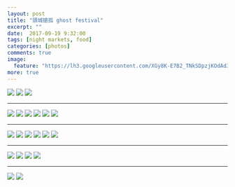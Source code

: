 ```yaml
---
layout: post
title: "頭城搶孤 ghost festival"
excerpt: ""
date:  2017-09-19 9:32:00
tags: [night markets, food]
categories: [photos]
comments: true
image:
  feature: "https://lh3.googleusercontent.com/XGy8K-E7B2_TNkSDpzjKOdAd3e9ysj2vDvH5MZbJy5V3TumPgxja0MbVzmewHLAiKJtl3q0Qw4_xlKWmjHEGaFdztGBTuIjW2rpuP097LwG6jvgjkAVCtYUREbsDVEMmwU5nW_aEHbBRM9rZe5oEMZnkAukTxTWHETLQK8wA-76-OvEnVzLBKe0BzWLx36y50XZyTirXK--xjNwnlTUh2oqtLikyjmG6p_e2_tz72bble9w7L8oLrHtbkCavApCoT2hLeTx2ucDTQKvvz4inUy3rUs3Wmlah4CJmCau_0D6FH4XxieH3cZ9NraRi8pdyb81knDUMd-0A8L-N4v5XLzuV6lB8sGIkGc0qlYoR5pUlOMWRxqiqpr6DtLZYjKx_BwSSzMwa9IxGbAzBZJsfGRDAe9Qv_wOObNhO_dizKM6OPq-S-968aN_JRjAujFT9lQJqj2Jjwy-28BRVi5lUPnYA0jWYgc-vq5ax5XWO2eLcRikJc89zW0Ra94y91muV0KBdYY7nb1qBCo1wRwH22QOdLEM7V6BHXq1TNfJ0g46-dr4PZD5XY2aYyUuHvCpEKMnVoWld25aYfgx2hDHc5fMbts__KhLi1M7f0NUAKpY6xsgMfw1RiDhwVoOHnqmWOm83zLC73eX5mKSDwOb1I9Fav-fjBHAvrqo=w2096-h1400-no"
more: true
---
```

<img src="https://lh3.googleusercontent.com/W7-0Uybh3CapPVMNEzipSqQtiBqicGPxw3YN6psgOHDdXYsk1Rl11SC-54ppdRKgCZY4v3EMeKDUF9it88KxCdXJflWZl6mczrKJmFAGNnAYdoTkAcrnb6oDyLmSauhlf4Ix0APtvrzTzYisFqeD1UrzFIPK95-OZzEjLdsJRN406mIBcgocR08mrpegOhUngZDgI0fXAXXZ1dwy5xMUDSwzjcnUalBFEdykNdaFrSOYuHCcmhgz4ll_LB8BQ2jBh09B2YAAP0K78Cl8sxGDvWEuO4pIQSjod3YVk_HDIoiNfzmjbuYPMugyFG22AdEP2a8aHRVtJ_tjbHCQK81Zm2W7tQjTPcFonk6rdI8zo8ouCPGq6rsRJ-7QiQ6KzxTeXBbDsnEGwR-W9QvMPfTwrhMX3FO2GbRFsvxTe3gDNmF7NTAR4_BimaIA1fwMFLKPTw2qLGm3-mw7xTDVD3bNWpb4MH9lxDAWPLklD3Ez0xSowlvyM9L1ZnG0DHuPMj9wyc-wH2UssvgZgJNvz8Z0bTkJdwnB7tAh-oOaOvHCPkUIEBFCLZJLDK3C_SXfXISW2JGzpiJxNxtj8wXxSvFmGVeri8N9jouJtUMrFTj1xhD9N7aGv1uzxpJGQoUgqtDXdIfGenYYt41RZhMpuPjJKo-5q4ABvCjv65w=w2274-h1518-no">

<img src="https://lh3.googleusercontent.com/r4FiHtC9dtNZIW6J6lk0LR3kQt6NzY_WBCN2aixJJaXONl8FO7nCsKcF1_HqxMWUd25dtvlzeu4HJRVPISjT4FU3nHbqHgIRtJBN5-qzJO-dgkY-UrHwrsmOoL59Cp6tja5uLtiypJgutKcc_dcLsRrYgYFXqm5DZxoNAeSzZsUNq2ikSVivjAvEVLNLZ6NsN5kWvZ_YGjiPy85uaUpSomnRED-rwh4sCrpMuFqIa4TxeZCc8vB3W71sy6883HBnjwpaLlA1bwtAMMtmxqXpdWJZZnk-h3f9EiJVpcRS9v0l2oULx3wDpBOfqYsxVDNQPxxRoQGOgwGLiqh68KPMc2uZfrtEuBXXzJjPJ2nxGCq_f5DrbeYeloDjG0_MS6_v6BklGYalcNfXLHM_ZxKuhDaZB_kDUHvRaA8wDwviYcjlGM3HFCy-SsfziyL5iytLnI-AZZOqVm57pVKKS6PySOmB1vFYbg-aFm0aUrzU9JG7Hyi2MiGrrWpQ1qBpFCJHfluAAcCQMrnIaGZGfdqm_9VKt0qCQy9o-7kRBmLQc7aQwPsOozdU0SyhH-w0LOfssKX370CWWPHI1jQxy6wFHZcR6cddHcQYWfLxAqcXlkt-s53p47sRggTWDAemAdX5scKQvEbEoB9Xa9KVXFzSZzfWBaXDVJnv-fg=w2274-h1518-no">

<img src="https://lh3.googleusercontent.com/C_Xbn187clR54y_YwjphKGihANwcf61NE0lT4Siz1qTUDgEQL8XDNzT3uxxwWCNePD84Xr9TBXjqIlZ6RDtQ3TAmkwkT97rzWTIBreF7ZdRLeau9P_yRCVy6TYaszQdUUpWLfTQc-l2B38h98D57Gfe0QKiWSOQQ1A1CdfBBTGLcd-AhOV3R-yLbZVSit-PSgoAD6FmfHg7zeEsDJdDM7Fgeqh57moa8ZGC5R0TYNYfJSV4_ph2-AvhUnjGE_L7txCKV5Qe9I5depeRZiK2bdqY01xpcHVo5RgF-DUVgxhwhtBhMg6r_FjeCOZD8Tvtef1WtD-rr_XAibs7rzPmq5LiSTW2ogF347b1i9REY6paDJklVDWmhSrt8QYk6F5t2NWx7PEFz9C5ArpQMmpMDP2gIO0xbT5cWlVaDcuURVsMXFUX453YPeNNQ5hIdHTUNIidmX2nVBEJWra7p_RlNBIS92DeoTKz4c9wABE9SEUE3bu2LiwF9MoTDF1L6el6PvmmtLP5SbtRKYZZvlr90yY_TpG70Xx8f6UcCa8V-FWm9wms7On394OjjaH3lo3c0EX_qHMfs03Rfa-nesA6cQJMShma_Z6ykneZI-17l81QIlCCI929_jSfNM-R0dhYJE_6cNRlsNrFkS4Mnqh8MWszJvtek09NrTS0=w2274-h1518-no">

---
<img src="https://lh3.googleusercontent.com/ARBSr-q_QETK-lHx-pCl28FuxkmdPl2wCyTb7I48EvyxNjkZkpsjYSibn3tFbrxLwyWXMgZzkYbR4UlkkVSGkQArvtEXeZd2f2EiS2NIqe5tEQEv_3vtTnmqf1Qu3PXFuSokFhUEwPxUq3QzVt3OeDJd2Kh-wrLg4v6wRV9SmqEexvra11OZ2LjJSp57nW5FhrrXtPZk-IBy6WkSsRpUa8GGqTkMIuOjRvq4ZlM-1IhP6AKQdTBBHVjRHwjb0aF08ony-3bCWuu_Cu20hyMArSPsbnGP8LuACCmtO-10mB5Ikn1pcJT_-t_-CeDqoU2ZhKwkNSIG4NuON3e8Uwa2Rw0TDCBky3ysLonmYrcbo2T62VyWRs1dHhDYDcc3U5SFRTxmIANvR31RWPyhqL5acUuHlpvbbUzlXjGgMXyXqiIgOPgCNvAfkf2xPO2fBYexq3TXj5KhSE0lzCMsQZmjNak3sE7dOXTrTS98JQ1cK2ldrH5vA2icT2Qni-_TLjMQ7Y7uzZIJ0HwvJaOaJMkIepjgC2xvHUUvspVqmmYWN7u77bOtuVuubg_THoCIvNaJFtwbWy10QQDo3GtGShnRFF8_ul-FoRFE7vhHmPHwqS0NOgDJCxWDOyOQhcu0-u1hJXTk0bBEHG1vOk2cccOuaQ3NLFfliYB1jA8=w909-h607-no">

<img src="https://lh3.googleusercontent.com/MlMvxlKH7mPvyiqE9j9m3xb84y-C-TzLGzrj_5ON6FY2wWdylm4bMFJZJhamuJAoFsX36k9Kt8nkaayDCjfEBbOBtU24ro3TXkL3XXasksZvLwXWgU4_XP3wwhs9_vGyB5aE7BoJA3v-xmgZldkGpsHVa3XqtXVFabRsIQhvbZ4fK46UzEVjISQ-38rJRtQemKDORvT6yXC_3RaaQHsYay2FW7ODAmH4Yq8ZiH1z9v3f0-9M8YAe3puMHAfNV3JQxap9i3Tmm5hZYJ-Nw5-7-8h44Z_XY-uK9PL0_OvUNlswBVek2Bsbf3vbduHJd3kfDwT4NcWA_-BG0MI_qNptRxM8HqHYqOlSpimPiLsevZzJFAclJRptlgqy4wmiXoGySHIQ8wF5RXnxAcdzB7TghycTbpIk3W-d4zn8j7Q4LAxL4c0qaFy0aFujLhrpnxbjm7xaG6tpAoJi6bP1cgJSWz5YbdLCYoULTi1TAGA48GEXzaP7RCCWkLlSQeLvx3Fn5XKXfRYUSjDpyClM13qdUm6p94ZjgNn-98ytoIiL2N01fQPn0VubH9eUQy4W8CcK7rNiUfdaAAfcT4Fg1HIly6-Snh4fVFBPcic_Nz9MIKTV_-Dc7g__TP5Jjof2-TtXQmMwpNQrcRgJJaoCvRG2Ortjx7jYbsOs4do=w909-h607-no">

<img src="https://lh3.googleusercontent.com/aKS7wKPPDRb7MNJRy8A7c_OX7sw-6HWOutxoMIs8nWn19McXhU_dZz7LypiqAl3M4I0iKajb9Rzba-BTH535_cU8dEZOH8eOpf3JBxUDPLpijuk4rcD1yaK_XzAga2PgzQjbShOLOqWuNggDEV-fd1TfQOLIr5EoKRyeGfcL45SLhBuE7-Rwim1P1WA9dxxlHe1_uJzrSXjmr47DSnUdrjptQJIxSVNcCKw-c2KtKCuDemSYZwPRk7fgksTsCKWljjH9VfcELCIlj_URVXXLz33zik3RYxrdo9_qlCAxzYefpoZLdslKZ88iYgmAxYk3uttYg-zkM9LmjCWfAvvG3N4is2ZjxwZyHdRrgxPQYRT-Cda5N33Kz-mGBHvCOhL-cquanlPoB1rc-3AuAsNzsfUVfZd3pknylRqpdhOV7ipRUvxlCpHwoQSaAo2MPo4Sjx05r1r42kn4ngvdwLPhTlqnQ8wPzDVEzWg5kW2QdaH_ku4I99c6RVRoDUP71ixjIAx2iLdWgBHF2gxFXrPqXFSaZhsdJ7UZ2sApT8vb72-4VgnDbpWKV-z-I3U3wioNxciGX78DvBGQqAflqRn--zE_rm2jtF1M5EYCMijRr8ZP6yQMKhVcJPAe9VCmkjvh8VrgEYYIGTTA1OExsfR7FDTMUjmwK1T2sE4=w2274-h1518-no">

<img src="https://lh3.googleusercontent.com/j3SpmVKTr0lIQAwaAmVGjMcGsyj7ni2YiEnmBhz4K2qVqjVn12nMCA_FWBmBfkKjecsoUbkJ5kfbPX4EPCBDQsKb2lfqeWF1Zcwx1W_30LPSIRYmd7QQxCpl9xS4BNGK9i0W0XY8MePDOEDpNYO3EHU8MWhbWrq9vIn5qNuXJUeBoZHMRVjsfQo8xyy4HK1-dos9YY_9GEIOi1a5ZkbkFDXszfoP7zNXhzIX2c2Ozl1SOIQZ0MhOYVoySRfDrpHgJwTXGeZCkIiwC0S8Ymezd01T7nspxKYojx3L4ppKOly8j1IFYebNVspm-VCNyswgzps3LIAPeAiPfC7FU2owW77SAjfKN-OHpc-niVll0MJndOmbHjLZKvCzdJuqWN4TiLjoWF6H5Mt2X2gUWPCJRQCbn_UYqz8Q-iDbRj1J6MfI1VwboSXhqlymy3MBygVUmok_xiEAQajY6D1-3G82gB4aqpSR6zT6yopvqQ9wvRtJ3o1JYpk_DBfUvZlNAa04Py_TQKAzhpsyruMkNKn3xl-RjlxzIieib9xcogssgBKLAw9VELyx0IoiHW-zFXVpMe88drz-6koC9UkEjBsj8CDZQ-jYmnbp0WuA3lxb5YbUUD8fb0Xv4OlICkA7-iUCwUu0E-p0-FKuHewAX0GZqdW458VX96nkFkQ=w909-h607-no">

<img src="https://lh3.googleusercontent.com/xbP3KAcA4lAa1sT8aNMvbeqNtSKmHE85FnS6zFW7utyhqi9ion29Gxymg0kfENLT4L9QdRrTOF9jgU_fDUhNfBdErjS7uK28SVbgR3vaYrKZajwAmRNjaZ4JNXNpjaq84BDbzYkOvAKliHULLyrMOt58yuImy1rqyCCcCBaTHXGWn0y0uG47CvVI5nXnk-nt73UHPnPLvy22kLqrLNCqEjEfIbmU62s5jNvRqlhZ5D0Ki3Oe37ANO-4IYzy1tDO0-n1VCP1rIJAv8JKr9qWeg_EIYvG3r2RkmD5tIa_UlvozDUUZ-lq46GafI1fL-kB1rEEQZ7ba4wsbbEUPHuM5llHnj-CfdcmAp2Ns04nTdgHKdSg8pHseqN_mkNf8Tyb7ejStKKbyTPxiY0f3gmLwEVNzaYynUwWdnFpUyRaRS-AdsQlYZLmUl83AWc4P0v_DcwRZkim9KE9JSJIsoVWF17ODWUkMY3-RawQkPyNH2vtvZHQLocUaBbIdZGD_WoPmjsCcfgnRPcAeJlQ-DHIshpsAsnwqTYl6rMy0eL30U0JiFnhFTjrf9TJ3SfFLnPL99pIEH2LxA9uoX3maj11cDBkfctusFQ4DGqSY9J_yRl_clD15Yz_IOL8NhbeZILwngPjqk1CQrjMw7AaIulc5KimrjWX6WBMbSUs=w2274-h1518-no">

<img src="https://lh3.googleusercontent.com/NUCU98WbQnuzF5ZQFyGMOBb70zTf3-SkfCNBTzbXIb8VzkKrwHahff3LzPNBtZnxvvGGBvuv7Q3LtN3wyd7JRHR35vtxIf81GfZZrQjEpZnG5wcolyPbp0rdARG7W9YXO0yE_stJA-tIwweM3sV4eP-EBZVTizeJLkzeZ2FEZe_Mtq4SJOsCwRobvmq2Rh-DzKX4y-N-yMyDSEvjEI6mM8y8xeaHUyI039fWFOUWxRPUgaLnXKF7bUxcdBi6LHJmxyu9VJSuXXg0uY-5frqRCUQj5emCcfX1KzzByDjNJWCVYUFXSC8xEnGOeLShuuS5xqQ4KZxCKh306TD3RwWhfZKWXdjFLCQAfXIklla4lWST8bEBs3jjm_1VHBIEtl9FdsH5bDrKrFSwWTcGcg-5ZJztHljWsE9Euifvdd3GnNSp1jqrdoxEDft0FmMfqmI_MgYqneBu8RhIVWuUkpAO0d6PlA5nZypQN1xMyNzGAvAHAKaMXTKR5Kp5VjkXfvDeCswuZY8BsDpKveF655w4bmjTlNF9kNrEWXI4sfwKiao8CSEeIWtGDD93wwcjwnU73WnwWkAUvf7UBfoPrem_s7kau8rHGFGYtQ0aQ7wFS_rk3y49f1xg7UqT3ZZLftj8XZ1WdqTvvbyOsBIoPvSz9an1F-2sIbK0Tlc=w2274-h1518-no">

---
<img src="https://lh3.googleusercontent.com/ZMEss8FPA8kwXZ-yPYiklzFRvaHWShUFb0J4UshCxfLVhZwRzfLj3IoUlWO4_Zvibs95q_NO-inCwVPW0vBEQkAtoIHuq6n0Ra3fZYIC17dJn79QqZHBZU5Ca9T9Jcbs_6o_giJijdqAqGnyIBschhqrGrfZYOFF0rKLFmg0omshhK3k1_P3mUz5Zsv5GaGAQEjuvD6jIcdBhzdX4ZFfvFxFjZad7RCLB_2w-A5AQnczV8ku-DIuBu2-Not--oZKT1yAh1XiWlL43Y2I4vKoqAJtIog-KktzqnNmfkNjIUUJXECqMJ5_qJLtUK3tRkqhHEPwvjdfSahc7Vst9Ij9TBN0fX-228ySrJmnENDBdmixhzz2AG9Fgo-H-jPMEzJc_xDxaRrcMltAZzIsba6xFbTgKRotmDo2DRZz7YHbJFkg6Vz789mmj9hO9KST29VYu2zKvfwJjGUG1W9SFCirSvSUYKkQJ7D2Nowf6KKdRQ7m29j3zylyTV3JtXYrNMBxeX0Cgb45sgmpRH7jM30a-TfN2OAgs6YTDQ-RTbaz1HQNMvLHXxwM9DHxA-u6IVg2mm-S8_Sh7AvGhE34MMUiksoHmpKsjnsXzsfvF6YwBA=w2274-h1518-no">

<img src="https://lh3.googleusercontent.com/lNs0Qy1horww6iVqH5oxt_0y_l5Hq0FfwIoIHnlnPY1aGINX9wYZv94BMpkuI3E291raydCE0AXT76Tr7numZE7TtS49J_RkM6rd-s37ur6UI_ahT2qwI2ynhVcqV0qMJcgVIhxtbHQws9RczuuJoqXOXQs9rORHnBgFF10S6PxfK26fbo-r1dIpuYXZAsZO4KPmwlUAyP53w8Xz4h2WJQD3Z9Rtb8p_6VVWJ2Y-Af2W0JfPnnj0c3-QkAJ84JDkNqRqGZJPdGFtIepINVcE1dsR3xpGylzm0NUFfcQN44JSvlGSHl255AxlGFDSlmDAMpTM7jc3nD95PujfRAQIQCboy9mDXD_DXSj5pxj5dbE1RpDa_YbJ-y6h6hrjWbb6EYGPlV6cMhnd_CkHTeHAzX4wFryCqo-c6SvkM-6X_FxNggW3oyikuWUXvkzQ7ILcqAFTcrBmitRDxxxJTdfxG8LrpuVlKhBxZkFTJ2v17qWRoS7KgCsPkcTBSvApS_QhvmcL86D7tNf41aiWbm2N_xnOtbo0mzB9g713mkxAvgWdhRLqnWSolpdB89aG1C1d41m_4AeHkcQIE5QfdYe_8rXwm2-KnGPJ2p4gB311yVzYXDP3Zymp0f63UvBhN2wYPbF9rtsOy-fVAWa3gXnSDt0OyND_riE01mA=w2274-h1518-no">

<img src="https://lh3.googleusercontent.com/QRH-k8_NmjVWu__2G3-e5qnjTQ6j1UB3HsqXp3g7MYE9CK4N2Weza1qzdFxChK1dZE3Jad7mmC6Ffo1uMNTt3n4hcvHHS7Sa-3xFQWkTFlazFedHuZSKjMWxVKMCEjqMyZh5wajrnLEh_XiFEgy4ml6HAB96kTuWhovv5Sj-HpLsfMNUqfV213eK-saNrLiOrU6uLUjTK3CnZwh6IiBRCrgHQiwbWq1dDgi5fgXUeWySvgCAYYP-03MeWKnaALoYeWcrnGydlHptB7isFE2R4h5NMqAKlJV67vII5aHozRvpr0QaARL9-2Vfb9iD52UpOHdW0ge-vXx2FdgnR9PXgS0aEYWwCsag0oL4Wp9qnBTRWyRsUk_wWat27V4_2A_LpHE5PFZ1PHYEyCUfIi9SzPeBkQl5r3GMxkl1h9M3YkWndkIKfCYgpw9KJ2hLB1MqeI7LDVxFvwH6a1xL4wtGKf2mxSzfNGDlr9fEmhdS-sY2fNpL5b3KWpUv9V7ybhh5urLMnaZ_pEyma2VybXS1HHETavL7OXgXQhytfUMj4c5mhWyKQjs-OJxIuBwwsqalGumfrzvymP36mg7L9NpzMz6VW1vKnhirNj9pgxcHHQMnc8MfJDlUODK54hmfEBK44ESQq2AOfFca6F9eBNFvLICciIGQ7Li1T4c=w2274-h1518-no">

<img src="https://lh3.googleusercontent.com/uBxn2ZEx1ul_sEN-Hqxqb0pdhIgX1wBNhZdRWt653satUE8V4156Pg5X9cJdRlJy3azlF2kw_hKUldivAB92k8VRRHrjfp4agv7DeeEDCwv8uyNZ8wDkYcTANetrjlPSc9BsvvlKJr9QVSK00IRV2Ml1l7DxccUBkfeHQ6_uTN-tYRK54x5RUwVjhQCWEycUZBMY_SqVR7_m6WGXD6YwCz9hPFzxStLkq1jZWNjN9MBwURg7JVhV-ZG1-jZHSUThuVDJVaZUZytOARhAkNqJ97YsNdUa9FN64Ob9rygxiC82gwkBgqcePZ59qkrSQ66fUlOcm4FpqNvRdpeg0iJ7u62aErutkbi7ePhKuFuvcu3Ulb57RT5cCqVzssggjQZxt56CP3bsdm1BDd2irhCE91HPpPySRRFr_36y3_KLFzPRSNlgxs-Q0P1WDbNfihZ6rVv-W6zX5S5mpNEr_hf10FC-dCe_uafXOG-TewsXtz8BuiRhRANXBnMN85BuY7aIUmyaLn7BVCdDdcVabVpnMq-3-w08B54EVfvkC8M_WbFwQt7ia9RJ_TsUTKi1AyScxuEHJe6E25kr8IZq8CXSW_QkS9GkcJUzBeaJbneE0QDuAuekW86UETUZYbg2wTcGfWC00IeVX8gMHiOLL-I2NcovKNBNN0FWnhQ=w2274-h1518-no">

<img src="https://lh3.googleusercontent.com/0LxKF8YNtG_cpbgvSotm2xTBNgwqqoj57cT5Dcel_nL2W6bsku3Y11fNY7LLau19I1_4Sz-a_si7gc2CaOkS5MMoKpNZcOaHq3l6YXl6A5Nv5JAo_DV-2vlzGr1mXaY0A79AJt8WL2ak7xe6EpxkrzWLsrxRDTuiyLVITUJVAFygv0W2mwzbL_bG78C7bBm5FmYAxqfob_ZGxE-ULkTZGcCXdkYv2c2tnUCmk42EfWejoYTgehbBfYMjOh2TkIVrXkZF7as_3pEfBeP4ZJTam3UBG9mSS-wFXace_mqg3vc4-W-bVwl0Z3gjE6DSclYiu-XnphvBMbW8RttM3k6HLg4gRN926SYS6-dGk2zVLNoZS7M7Cc9SoGp5FjXQm-sveuzbR3UKNBYISDwzneUl9rWrnfYn9ESsNfIE1fZuAEtDEEQ0HWhpIQuoO0XeckUGUD9NBRHy4YYnd6R1zhy7Y1Xz1IkVYQxv7AH06_YDiSd9E8cxXR68-AxlqD_8Jqhd1gX0VcqVRPHq-rwdpwepk-cQcBD6OCgAZdx8oRMmxP8b_DqBDIwD3IOfWk83dMVL03vJXCOz2AbXKZbySjnQOEZY6qon8cUm30DbDJvkAvMpHDK2fowjX1iYBa8MrP8wOY-f0ycqM6m8kC8BsAKm3WmK_nVuh5TdG9o=w2274-h1518-no">

<img src="https://lh3.googleusercontent.com/KwFDyTbe6qjbWRDqyiX93wyG_e2PfTM8iA84hCiPu2Jly6Afg21FpQxH58hnm1vofi1fsoYS6FuHr0cfXXJO0k1EgFqw9jQxZdDAkor3b4498pUZSLGOXU400JUHLXfOKa4KX6QPMmjRtZGrAuknCwj4uipRTstrODB66bUTeQt0fvNOrPC6tM8arU5p--Yk1t_uaInjInTklSNf6CEZ6sGq0U5jup3TMzvk4kzSgEg2m9DOCqYbnRi4XsLCpqU7Px0rBa0oru0ZgW1EGPMyitfFyaB7SYyFXiZcUxWViI1y_omEkbk79c7j1Mrvw0NIj7sLBGCSi4h2_NH6vw3biMq2opY1pzm1Iu7vM4OMvkeli85m64-bIFTJ9LP-rsSyudY6WAYhAp_emgPGJUE3zTlY0ury64LqTNdRsHykA8B1RFT8dcNaNRKeatZMu8V7Snrz_xlyBjHF4U0vz2rAVYD7mFlhboSVjqk1xWAOOqLrKNw5boS-etd1WuI7uVAaEfWg3ymI2DqqeVs_vWYKcUpnWQYDQvUrI3Xd4B4Nm8MZrhHCBXygC31XLLcX-mF8iuUTXLEMtPh3A9Yw8DrspYVTQkrg1gIfG5gKmKVQkMytZqpR_VrEgIUDiNqVoSh9P_XS5LNEA5NOgfvAmCD1bfYz42r2SQYVewA=w2274-h1518-no">

---
<img src="https://lh3.googleusercontent.com/MCfvgY1pi-lmLDsBLKIVTqeK2LQHpdCfkzpiFJpDhqAyIw0r5BeSYpItdxtZUZCqURUKb2k02shyXWHQpvkisrLi6pnXnIZhNSa-aFabYfLR2nSBFcRhP8UsBxCYtNn7vR8fOgSqNnXDTo2rNwPqrqxgkTCq2aiAWDHzBF-_TGjapi2Ry2j4F9O1WT_KlOJgusqXKYrShOaVZxOfDtTKJezaWlzZ40eEEf4mguILDzk7u_eBsuJ3WBoNLILbZy_speW6TP1XQhoRkBD0qe1DO_aD37PB0wpCS-er8tuW3NWFH40kVDq76vuXDCt4Fe7fbECWLEMJ_I7M4FZ-x04vauLnNG16ggA5ghVBr3INxv7yetaGheid_uYtG4PLTFzCJSWNPt-j0kme4GWYISbnTzBe190EqrI8WgLwYYmn3XjbcofFjSI3A9bRIqnJO93ikFUfvs00dMlbA2l1d9UbHKNoiGSUSaDP0gcqaQGThK3y0EQanj7ft-79E3rZ-SefSKDyL6GYy4W-h1PMvGj5wmzhapuvMdBHV-pSko7yh9E1i_mfgr-97DtZd0VVnLZU3_SgbUV3s9m4omLzcMsiPRLtOOwcBuVhSx8ABRGzX0fABhezOp7szvToUo45M25Gv3_M7OWY9q9D1Z4ACnsHr0dQyNKMNKHO3Ok=w2274-h1518-no">

<img src="https://lh3.googleusercontent.com/pL-E3KIoVyVVnMfov5oInAQRJCfoiUSoqu-rv6KvGn92CT4CGwSYgghv6Uqx_H3jteY93KccDVYSC_NXY8OXmqwTTmbM-S7oTbqM2JfzqnKpYjiNvoOeqU9qRE_SVikzg0yZemngLQbX29I6srpnTDyKhbl-kL3HMvPNtOQDjjV7Rb-hUVirQy0aP-jwt8s9jNraXJ033KUnq2MXdAOCuFskBjTlAjn7Oomqj8vpbrnUzsM6-Yjlhgg4nUXBDq24hUtOjSYRNZfFb5wdjQjrhEOrX2W03NlbMTgEkj4jWskRkefZH1Q7NoRL3tPIF1hdfS_29h43LVEBvN5QcXUSWISfF-aIS1hmMtN_92iu7Cr0NJyqwc7SRj8rwNlEdrKCzbA1D0BsHpTWycnGSwov180Ia-8liq3YLA95t_HP-ZFfkSk7br2I_eJ1NgOfWS0qkBCTst_AeAp5BQUzlUxjsPx8pv4lE9vViJTepk0WoLLEsRbl-JJvRK5kUHP-CspIjXChM3a9Oq65ZQChi94WAZVaijSrmYYmj6q5iLZ7F_hDbgGQ80nuRKeqkIeD2x-zw1CJ_3xUCp_6gmlLKbLRSz7ZAf-mnpRDntgdDLc4mpWkytel8xUuPsanAA9ymGmho4sU7dTbp3lMckMFT2p3-2sNbH-35WrKYBM=w2274-h1518-no">

<img src="https://lh3.googleusercontent.com/B5iFsFkXPY9ljRDHU-DuE128HBYUfptCGY6fPOgRHuO85nxZHyS7NU7xSAFkeiFksg_CXZ74QOODlUZI4U1VxB91hjrUBP8Mc3mAIJfOfC5tXJQZf0C26ZPt6dE48OdTSEOWnVytGYxHG0stymqOhQZ39RSZ_WBLjGxDhL7djht2-ro77E1-4XyIY01WaMZjLYArNoMv9AYzd-7ou0AbeK0H_x5RRsInudsl0k9QEac1NqyQOH22U5xfMXlmwvXCt82VLs_b_aquaY5YX5yuivKiuP5c4Bi4Chd4tHRSfll_ZlegWC44QIxGHZ9uZQtCBagEUm6ajC4ckLwKeZBhY_RXwDnKl6h-CKr6OA-lGIw0fKoHboMmqW6ISgj3qa2LIvUULz0XN8Bk5LSRA2HF5rwALXMNikPUgu54t1j2ATUGMrCINqzV6C8LgWDfvqhgdzRdieyxdcnlbLmpnBtMGdu-PCIE3HtrcmnLRLPDeh9pgIyB0_TELC0XpaCjLNUEIDvkqNVc2Gbo_OHdwyjpGdiuRppO--YEcE4QsvFv2Nwp-vo-FDSTxtb2shHyMflfUpXUfgVZYQ_9q3PJTszbGV7rzbwNAHvUtX6waJKL0Jvxd3MQ83xHIwkPh5xrOjwCfiAT47e-pcL3XOHVVUxmlny6lMeqJXVz5Xo=w2274-h1518-no">

<img src="https://lh3.googleusercontent.com/26a3ATQVHzGObnEyaWubcXNrcHbvnZ6rvihFB4edugGssL9kOz5u5Oo4_0c0LhM0D0owSx9GpSUGlPcWwfvQk05pA12acdzGx_hv3JwBpVshF28YTDHfafehRA_YfI8twLdcRcsFrZSb7-CHe1ox4OfYSdgGuabL_3KGWMoTY8j83IzJhDboURHot0--B7qjc9UTqGJF0c59U8WwbwnGDbKR7RW9MRoBOjLY7HM8qM1S1AZZnL-veEs0WK205UgP_ReE765_7_J3nHovHrwm2Gq0z2A_ebydR22PPj-Wj6y0cLjkX06my9WV_UclVcWCjtWSv865qpLmJGG354SfMxOQcauhaSM4Wwpu_rlQnrpK1-C0X1IHtu90nYR1CEdKHD_zgV5wvHx0b-HXKExBkivawllyRWrSUVqs5jFdsvqhaXVSSMET4dJ3JHrgbg64TXz_nPzGkuqr2xYCnmgM2wxj9lEb3opCRbGggsE_3tzgY734CExBFdmsP1FrYpV5hb_dt-ox0FZTRxM2hiZy8ZNFZrbSCPVyCijC2bhqF_DrDuh6vhMPr012d_6gYiz4L5jmlTwISCeJivwdG96onwmnnVAt3PRV88ZmcqbgtN6kJiAsn28J8igILCNs6MRveNTIhFZBWVYSX7gesQswag3EFF_ho70L20s=w2274-h1518-no">

---
<img src="https://lh3.googleusercontent.com/LS5XDA7lKgt0sWW1N7gV3RQqKwXvIpUdU7YYQjt7XoV33gYeMInfyZtJ96ofUV7VxwwoiVW_7ncWo6lVm-4-Zn2S_GcqiFNRZ2LdizT7lAlX8O-I-1fNAs99uMo32gtUiSW5WjeuH9SFvRy2X5gdoXqBVWqJMlxZB7JOkQvRR_YA75gsi4dClUClsKtaEk-r27Grtn3d24ZBuZjynWSbJFZtzZSfyfQKrn9INZS-ZsQ5rQ6Siryw3nbireNQwUfNy6ksf0mLwKnWv97RH6Qx8iR07OdZYYKzWDGz9btsaOc_E0UgoiPdCJGSvfh0-PCaEVMfYl_cZ9TBS8W-hF1IeeKouqN1VXLDIZS_-mqLbOLo4a6YMwLmoo60gLeeEcaOyhevg3f5bVo0ZFOfnN4-CCc1ijWtVpHGcW5f-zY-KVTNhJW99YMrZLQZZck382Xdpyu5bSO_MPTDL5mvvNea_pnHf7Ljd2remZ_XHR8pN1-1qMPJT3vPRz8XM3GTdPS1iFdJV3u6xSWpb78ZWRRksyfAHPR9eDUh8EY_EV15LnQ8cOl9CmNOjX3EyE1U0IcJgeXBQwhxYL7oyiLv4rRiCfIeKIrKdiwQ1FjWHQvpgHFfNCcS91GVMYdHeZfzoITPGV4AIycgHT6E3M7GZas6qW5FlHPez0bhA-M=w2274-h1518-no">

<img src="https://lh3.googleusercontent.com/d-A9fS6wFQfn-wutWuYC3yQNwcws4ybSGLhgf1EMkBesvKhzZacd0rmbwEY4kMciull9nPa2d5mFz1wxitAiHS371CvCheNcINzj-2KlKzKcKuPDxaiuL9jJaaxtOE4w0Nu1K5CdWmstcZlNKji6YB5aShvWiNcZJ2pZ7mbq9xGztRkFRuBPgXS2zTLoCnfMjR-8IslQfrhm8gVaTinYx_Pkr0wseBHsI6ke8FTMD76xaiTPYC6goosfs9-dxTEBchiVJ75DdE4RcsJrDyMxE--Hph9VWZCztuaO4wPFEhB3dp01waRWY0kysw7ysT1IcELgXtmOkOcztX90MDdoQf_QrajFTURF9r0-5IHKBlcWrEGFTZUP359ZQpnHK0hiWFuuBGHR9Kg5LgJMot56hxf9555mTJTVosOTvxqJCzo-xq2s9fpkXWO5nDfGmiHerd0mTdfIDvyf5qNa9iRPMtevoYtJY0HNmi2qv3T-GD8XQKV4Nxb_WFRXYvVy2eof2JTHV2P-SzwZYX2OrXVRuzH0GMG89o0BewlxzzwE91BItlWV0ESEriYZxCmzoB7J8vlsoYFLIAgcihqh_l8RQFvldZTIt4HMqRkb86kPtiC8-0QVBTPfgMtNPc-ul-pGUtdFhUCUmHcnk_haeFb14qYacNHZd6QtCio=w2274-h1518-no">
